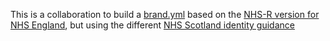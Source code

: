 This is a collaboration to build a [brand.yml](https://quarto.org/docs/authoring/brand.html) based on the [NHS-R version for NHS England](https://posit-dev.github.io/brand-yml/inspiration/brand-guidelines/nhsr-community/), but using the different [NHS Scotland identity guidance](https://www.nhsscotlandci.scot.nhs.uk/identity-guidelines/)